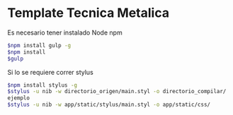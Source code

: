 # Template Tecnica Metalica

Es necesario tener instalado Node npm
```sh
$npm install gulp -g
$npm install
$gulp
```

Si lo se requiere correr stylus
```sh
$npm install stylus -g
$stylus -u nib -w directorio_origen/main.styl -o directorio_compilar/
ejemplo
$stylus -u nib -w app/static/stylus/main.styl -o app/static/css/
```

